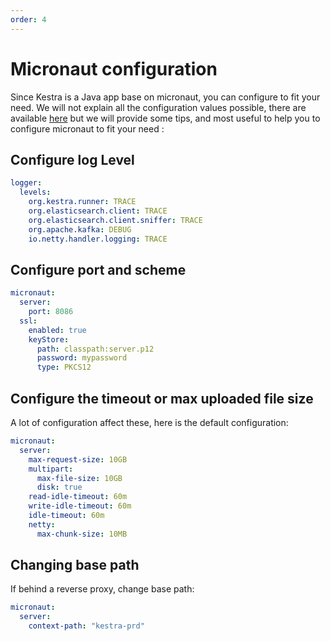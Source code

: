 ```yaml
---
order: 4
---
```

# Micronaut configuration

Since Kestra is a Java app base on micronaut, you can configure to fit your need.
We will not explain all the configuration values possible, there are available [here](https://docs.micronaut.io/1.3.7/guide/index.html) 
but we will provide some tips, and most useful to help you to configure micronaut to fit your need : 

## Configure log Level 
```yaml
logger:
  levels:
    org.kestra.runner: TRACE
    org.elasticsearch.client: TRACE
    org.elasticsearch.client.sniffer: TRACE
    org.apache.kafka: DEBUG
    io.netty.handler.logging: TRACE
```

## Configure port and scheme 
```yaml
micronaut:
  server:
    port: 8086
  ssl:
    enabled: true
    keyStore:
      path: classpath:server.p12
      password: mypassword
      type: PKCS12
```

## Configure the timeout or max uploaded file size
A lot of configuration affect these, here is the default configuration: 
```yaml
micronaut:
  server:
    max-request-size: 10GB
    multipart:
      max-file-size: 10GB
      disk: true
    read-idle-timeout: 60m
    write-idle-timeout: 60m
    idle-timeout: 60m
    netty:
      max-chunk-size: 10MB
```


## Changing base path
If behind a reverse proxy, change base path:  
```yaml
micronaut:
  server:
    context-path: "kestra-prd"
```

